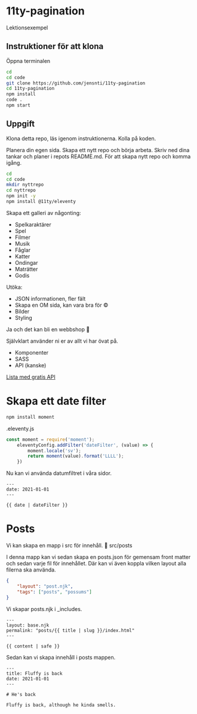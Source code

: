 # 11ty-pagination

Lektionsexempel

## Instruktioner för att klona

Öppna terminalen

```bash
cd
cd code
git clone https://github.com/jensnti/11ty-pagination
cd 11ty-pagination
npm install
code .
npm start
```

## Uppgift

Klona detta repo, läs igenom instruktionerna. Kolla på koden.

Planera din egen sida. Skapa ett nytt repo och börja arbeta.
Skriv ned dina tankar och planer i repots README.md.
För att skapa nytt repo och komma igång.

```bash
cd
cd code
mkdir nyttrepo
cd nyttrepo
npm init -y
npm install @11ty/eleventy
```

Skapa ett galleri av någonting:

- Spelkaraktärer
- Spel
- Filmer
- Musik
- Fåglar
- Katter
- Ondingar
- Maträtter
- Godis

Utöka:

- JSON informationen, fler fält
- Skapa en OM sida, kan vara bra för ©
- Bilder
- Styling

Ja och det kan bli en webbshop 🎊

Självklart använder ni er av allt vi har övat på.

- Komponenter
- SASS
- API (kanske)

[Lista med gratis API](https://github.com/public-apis/public-apis)


# Skapa ett date filter

```bash
npm install moment
```

.eleventy.js
```js
const moment = require('moment');
    eleventyConfig.addFilter('dateFilter', (value) => {
        moment.locale('sv'); 
        return moment(value).format('LLLL');
    })
```

Nu kan vi använda datumfiltret i våra sidor.

```njk
---
date: 2021-01-01
---

{{ date | dateFilter }}
```

# Posts

Vi kan skapa en mapp i src för innehåll.
📁 src/posts

I denna mapp kan vi sedan skapa en posts.json för gemensam front matter och sedan varje fil för innehållet.
Där kan vi även koppla vilken layout alla filerna ska använda.

```json
{
    "layout": "post.njk",
    "tags": ["posts", "possums"]
}
```

Vi skapar posts.njk i _includes.
```njk
---
layout: base.njk
permalink: "posts/{{ title | slug }}/index.html"
---

{{ content | safe }}
```

Sedan kan vi skapa innehåll i posts mappen.

```
---
title: Fluffy is back
date: 2021-01-01
---

# He's back

Fluffy is back, although he kinda smells.
```
